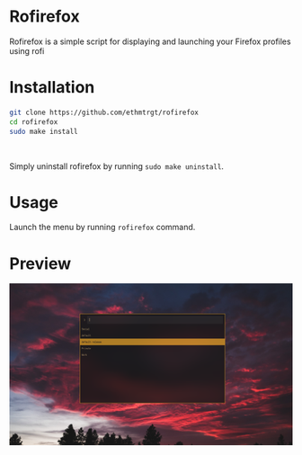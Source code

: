# Rofirefox

Rofirefox is a simple script for displaying and launching your Firefox profiles using rofi

# Installation

```bash
git clone https://github.com/ethmtrgt/rofirefox
cd rofirefox
sudo make install
```

<br>

Simply uninstall rofirefox by running `sudo make uninstall`.

# Usage

Launch the menu by running `rofirefox` command.

# Preview

![preview](preview.png)

